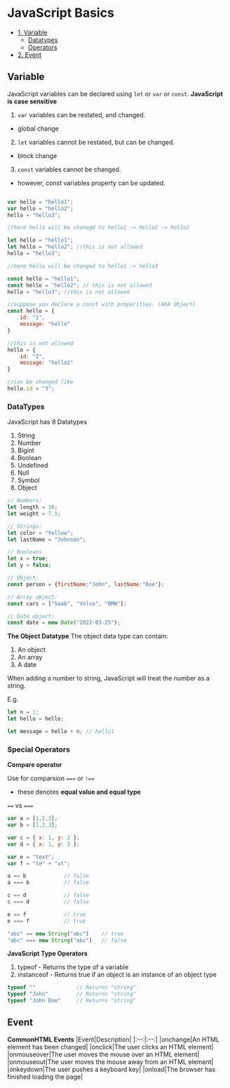 # JavaScript Basics
- [1. Variable](#variable)
    - [Datatypes](#datatypes)
    - [Operators](#special-operators)
- [2. Event](#event)

## Variable
JavaScript variables can be declared using `let` or `var` or `const`.
**JavaScript is case sensitive**

1. `var` variables can be restated, and changed.
 - global change
2. `let` variables cannot be restated, but can be changed.
 - block change
3. `const` variables cannot be changed.
 - however, const variables property can be updated.

```javascript

var hello = "hello1";
var hello = "hello2";
hello = "hello3";

//here hello will be chanegd to hello1 -> hello2 -> hello3

let hello = "hello1";
let hello = "hello2"; //this is not allowed
hello = "hello3";

//here hello will be changed to hello1 -> hello3

const hello = "hello1";
const hello = "hello2"; // this is not allowed
hello = "hello3"; //this is not allowed

//suppose you declare a const with properities. (AKA Object)
const hello = {
    id: "1",
    message: "hello"
}

//this is not allowed
hello = {
    id: "2",
    message: "hello2" 
}

//can be changed like
hello.id = "3";
```
### DataTypes
JavaScript has 8 Datatypes
1. String
2. Number
3. Bigint
4. Boolean
5. Undefined
6. Null
7. Symbol
8. Object

```javascript
// Numbers:
let length = 16;
let weight = 7.5;

// Strings:
let color = "Yellow";
let lastName = "Johnson";

// Booleans
let x = true;
let y = false;

// Object:
const person = {firstName:"John", lastName:"Doe"};

// Array object:
const cars = ["Saab", "Volvo", "BMW"];

// Date object:
const date = new Date("2022-03-25");
```

**The Object Datatype**
The object data type can contain:
1. An object
2. An array
3. A date

When adding a number to string, JavaScript will treat the number as a string.

E.g.
```javascript
let n = 1;
let hello = hello;

let message = hello + n; // hello1
```

### Special Operators
**Compare operator**

Use for comparsion
`===` or `!==`
- these denotes **equal value and equal type**

`==` vs `===`
```javascript
var a = [1,2,3];
var b = [1,2,3];

var c = { x: 1, y: 2 };
var d = { x: 1, y: 2 };

var e = "text";
var f = "te" + "xt";

a == b            // false
a === b           // false

c == d            // false
c === d           // false

e == f            // true
e === f           // true

"abc" == new String("abc")    // true
"abc" === new String("abc")   // false
```

**JavaScript Type Operators**
1. typeof - Returns the type of a variable
2. instanceof - Returns true if an object is an instance of an object type

```javascript
typeof ""             // Returns "string"
typeof "John"         // Returns "string"
typeof "John Doe"     // Returns "string"
```

## Event
**CommonHTML Events**
|Event|Description|
|:--:|:--:|
|onchange|An HTML element has been changed|
|onclick|The user clicks an HTML element|
|onmouseover|The user moves the mouse over an HTML element|
|onmouseout|The user moves the mouse away from an HTML element|
|onkeydown|The user pushes a keyboard key|
|onload|The browser has finished loading the page|